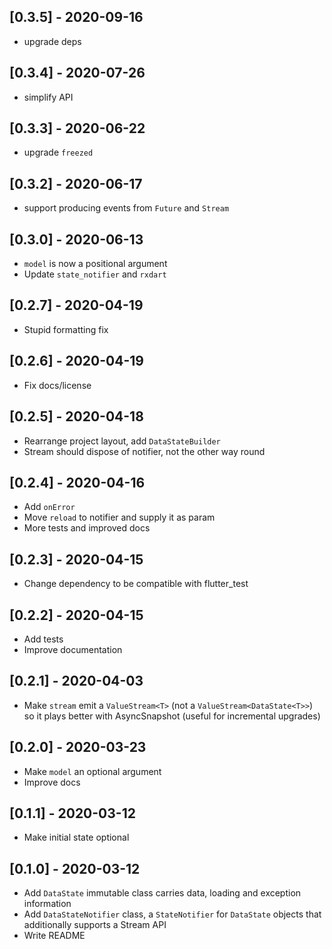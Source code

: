 ## [0.3.5] - 2020-09-16

 - upgrade deps
  
## [0.3.4] - 2020-07-26

 - simplify API

## [0.3.3] - 2020-06-22
 
 - upgrade `freezed`

## [0.3.2] - 2020-06-17

 - support producing events from `Future` and `Stream`

## [0.3.0] - 2020-06-13

 - `model` is now a positional argument
 - Update `state_notifier` and `rxdart`

## [0.2.7] - 2020-04-19

 * Stupid formatting fix
 
## [0.2.6] - 2020-04-19

 * Fix docs/license

## [0.2.5] - 2020-04-18

 * Rearrange project layout, add `DataStateBuilder`
 * Stream should dispose of notifier, not the other way round

## [0.2.4] - 2020-04-16

 * Add `onError`
 * Move `reload` to notifier and supply it as param
 * More tests and improved docs

## [0.2.3] - 2020-04-15

 * Change dependency to be compatible with flutter_test

## [0.2.2] - 2020-04-15

 * Add tests
 * Improve documentation

## [0.2.1] - 2020-04-03

 * Make `stream` emit a `ValueStream<T>` (not a `ValueStream<DataState<T>>`) so it plays better with AsyncSnapshot (useful for incremental upgrades)

## [0.2.0] - 2020-03-23

 * Make `model` an optional argument
 * Improve docs

## [0.1.1] - 2020-03-12

 * Make initial state optional

## [0.1.0] - 2020-03-12

 * Add `DataState` immutable class carries data, loading and exception information
 * Add `DataStateNotifier` class, a `StateNotifier` for `DataState` objects that additionally supports a  Stream API
 * Write README